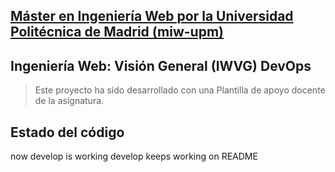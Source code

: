 ## [Máster en Ingeniería Web por la Universidad Politécnica de Madrid (miw-upm)](http://miw.etsisi.upm.es)
## Ingeniería Web: Visión General (IWVG) DevOps
> Este proyecto ha sido desarrollado con una Plantilla de apoyo docente de la asignatura.
## Estado del código
now develop is working
develop keeps working on README
